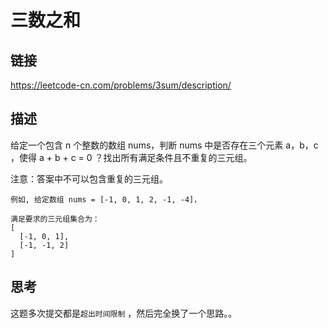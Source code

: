 # 三数之和

## 链接
https://leetcode-cn.com/problems/3sum/description/

## 描述
给定一个包含 n 个整数的数组 nums，判断 nums 中是否存在三个元素 a，b，c ，使得 a + b + c = 0 ？找出所有满足条件且不重复的三元组。

注意：答案中不可以包含重复的三元组。  
```text
例如, 给定数组 nums = [-1, 0, 1, 2, -1, -4]，

满足要求的三元组集合为：
[
  [-1, 0, 1],
  [-1, -1, 2]
]
```

## 思考  
这题多次提交都是`超出时间限制` ，然后完全换了一个思路。。
 

